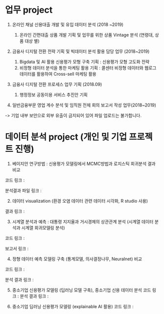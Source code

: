# 업무 project 

1. 온라인 채널 신용대출 개발 및 유입 데이터 분석 (2018 ~2019)
   1) 온라인 간편대출 상품 개발 기획 및 업무를 위한 상품 Vintage 분석 (연령대, 상품 대상 별) 

2. 금융사 디지털 전환 전략 기획 및 빅데이터 분석 활용 담당 업무 (2018~2019)
   1) Bigdata 및 AI 활용 신용평가 모형 구축 기획 : 신용평가 모형 고도화 전략
   2) 비정형 데이터 분석을 통한 마케팅 활용 기획 : 콜센터 비정형 데이터와 웹로그 데이터를 활용하여 Cross-sell 마케팅 활용

3. 금융사 디지털 전환 프로세스 업무 기획 (2018.09)
   1) 행정정보 공동이용 서비스 추진안 기획
 
4. 일반금융부문 영업 계수 분석 및 임직원 전체 회의 보고서 작성 업무(2018~2019)


-> 기업 내부 보안으로 외부 유출이 금지되어 있어 파일 업로드는 불가합니다. 


# 데이터 분석 project (개인 및 기업 프로젝트 진행)

1. 베이지안 연구방법 : 신용평가 모델링에서 MCMC방법과 로지스틱 회귀분석 결과 비교
 
 코드 링크 :
 
 분석결과 파일 링크 :
 
 2. 데이터 visualization (환경 오염 데이터 관련 데이터 시각화, R studio 사용)
 
 결과 링크 :
 
 3. 시계열 분석과 예측 : 대통령 지지율과 거시경제의 상관관계 분석 (시계열 데이터 분석과 시계열 회귀모델링 분석)

 코드 링크 :
 
 보고서 링크 :
 
 4. 정형 데이터 예측 모델링 구축 (통계모델, 의사결정나무, Neuralnet) 비교
 
 코드 링크 :
 
 분석 결과 링크 :
 
 5. 중소기업 신용평가 모델링 (딥러닝 모델 구축), 중소기업 신용 데이터 분석
 코드 링크 :
 분석 결과 링크 :
 
 6. 중소기업 딥러닝 신용평가 모델링 (explainable AI 활용)
 코드 링크 :
 
 

